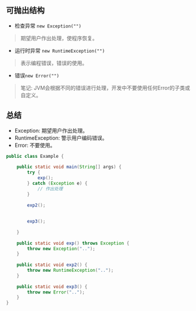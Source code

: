 ## 可抛出结构
- 检查异常 `new Exception("")`
> 期望用户作出处理，使程序恢复。
- 运行时异常 `new RuntimeException("")`
> 表示编程错误，错误的使用。
- 错误`new Error("")` 
> 笔记: JVM会根据不同的错误进行处理，开发中不要使用任何Error的子类或自定义。

## 总结
- Exception: 期望用户作出处理。
- RuntimeException: 警示用户编码错误。
- Error: 不要使用。

```java
public class Example {
    
    public static void main(String[] args) {
        try {
            exp();
        } catch (Exception e) {
            // 作出处理
        }
        
        exp2();
        
        
        exp3();
    
    }
    
    public static void exp() throws Exception {
        throw new Exception("..");
    }
    
    public static void exp2() {
        throw new RuntimeException("..");
    }
    
    public static void exp3() {
        throw new Error("..");
    }
}

```